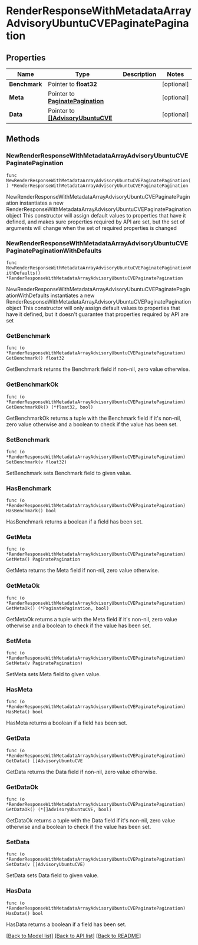 # RenderResponseWithMetadataArrayAdvisoryUbuntuCVEPaginatePagination

## Properties

Name | Type | Description | Notes
------------ | ------------- | ------------- | -------------
**Benchmark** | Pointer to **float32** |  | [optional] 
**Meta** | Pointer to [**PaginatePagination**](PaginatePagination.md) |  | [optional] 
**Data** | Pointer to [**[]AdvisoryUbuntuCVE**](AdvisoryUbuntuCVE.md) |  | [optional] 

## Methods

### NewRenderResponseWithMetadataArrayAdvisoryUbuntuCVEPaginatePagination

`func NewRenderResponseWithMetadataArrayAdvisoryUbuntuCVEPaginatePagination() *RenderResponseWithMetadataArrayAdvisoryUbuntuCVEPaginatePagination`

NewRenderResponseWithMetadataArrayAdvisoryUbuntuCVEPaginatePagination instantiates a new RenderResponseWithMetadataArrayAdvisoryUbuntuCVEPaginatePagination object
This constructor will assign default values to properties that have it defined,
and makes sure properties required by API are set, but the set of arguments
will change when the set of required properties is changed

### NewRenderResponseWithMetadataArrayAdvisoryUbuntuCVEPaginatePaginationWithDefaults

`func NewRenderResponseWithMetadataArrayAdvisoryUbuntuCVEPaginatePaginationWithDefaults() *RenderResponseWithMetadataArrayAdvisoryUbuntuCVEPaginatePagination`

NewRenderResponseWithMetadataArrayAdvisoryUbuntuCVEPaginatePaginationWithDefaults instantiates a new RenderResponseWithMetadataArrayAdvisoryUbuntuCVEPaginatePagination object
This constructor will only assign default values to properties that have it defined,
but it doesn't guarantee that properties required by API are set

### GetBenchmark

`func (o *RenderResponseWithMetadataArrayAdvisoryUbuntuCVEPaginatePagination) GetBenchmark() float32`

GetBenchmark returns the Benchmark field if non-nil, zero value otherwise.

### GetBenchmarkOk

`func (o *RenderResponseWithMetadataArrayAdvisoryUbuntuCVEPaginatePagination) GetBenchmarkOk() (*float32, bool)`

GetBenchmarkOk returns a tuple with the Benchmark field if it's non-nil, zero value otherwise
and a boolean to check if the value has been set.

### SetBenchmark

`func (o *RenderResponseWithMetadataArrayAdvisoryUbuntuCVEPaginatePagination) SetBenchmark(v float32)`

SetBenchmark sets Benchmark field to given value.

### HasBenchmark

`func (o *RenderResponseWithMetadataArrayAdvisoryUbuntuCVEPaginatePagination) HasBenchmark() bool`

HasBenchmark returns a boolean if a field has been set.

### GetMeta

`func (o *RenderResponseWithMetadataArrayAdvisoryUbuntuCVEPaginatePagination) GetMeta() PaginatePagination`

GetMeta returns the Meta field if non-nil, zero value otherwise.

### GetMetaOk

`func (o *RenderResponseWithMetadataArrayAdvisoryUbuntuCVEPaginatePagination) GetMetaOk() (*PaginatePagination, bool)`

GetMetaOk returns a tuple with the Meta field if it's non-nil, zero value otherwise
and a boolean to check if the value has been set.

### SetMeta

`func (o *RenderResponseWithMetadataArrayAdvisoryUbuntuCVEPaginatePagination) SetMeta(v PaginatePagination)`

SetMeta sets Meta field to given value.

### HasMeta

`func (o *RenderResponseWithMetadataArrayAdvisoryUbuntuCVEPaginatePagination) HasMeta() bool`

HasMeta returns a boolean if a field has been set.

### GetData

`func (o *RenderResponseWithMetadataArrayAdvisoryUbuntuCVEPaginatePagination) GetData() []AdvisoryUbuntuCVE`

GetData returns the Data field if non-nil, zero value otherwise.

### GetDataOk

`func (o *RenderResponseWithMetadataArrayAdvisoryUbuntuCVEPaginatePagination) GetDataOk() (*[]AdvisoryUbuntuCVE, bool)`

GetDataOk returns a tuple with the Data field if it's non-nil, zero value otherwise
and a boolean to check if the value has been set.

### SetData

`func (o *RenderResponseWithMetadataArrayAdvisoryUbuntuCVEPaginatePagination) SetData(v []AdvisoryUbuntuCVE)`

SetData sets Data field to given value.

### HasData

`func (o *RenderResponseWithMetadataArrayAdvisoryUbuntuCVEPaginatePagination) HasData() bool`

HasData returns a boolean if a field has been set.


[[Back to Model list]](../README.md#documentation-for-models) [[Back to API list]](../README.md#documentation-for-api-endpoints) [[Back to README]](../README.md)


